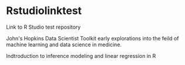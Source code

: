# Rstudiolinktest
Link to R Studio test repository

John's Hopkins Data Scientist Toolkit early explorations into the feild of machine learning and data science in medicine.

Indtroduction to inference modeling and linear regression in R
